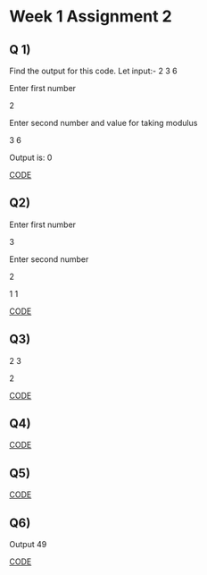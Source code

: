 # Week 1 Assignment 2 

## Q 1) 
Find the output for this code. Let input:- 2 3 6

Enter first number

2

Enter second number and value for taking modulus

3 6

Output is: 0

[CODE](https://github.com/sujeetamberkar/DSA_PW_Skills/tree/main/Assignment/Codes/Week1/Q1/code.cpp)

##  Q2) 
Enter first number

3

Enter second number

2

1 1

[CODE](https://github.com/sujeetamberkar/DSA_PW_Skills/blob/main/Assignment/Codes/Week1/Q2/code.cpp)

## Q3)

2 3

2

[CODE](https://github.com/sujeetamberkar/DSA_PW_Skills/blob/main/Assignment/Codes/Week1/Q3/code.cpp)

## Q4)

[CODE](https://github.com/sujeetamberkar/DSA_PW_Skills/blob/main/Assignment/Codes/Week1/Q4/code.cpp)


## Q5)
[CODE](https://github.com/sujeetamberkar/DSA_PW_Skills/blob/main/Assignment/Codes/Week1/Q5/code.cpp)


## Q6)
Output 49

[CODE](https://github.com/sujeetamberkar/DSA_PW_Skills/blob/main/Assignment/Codes/Week1/Q6/code.cpp)
